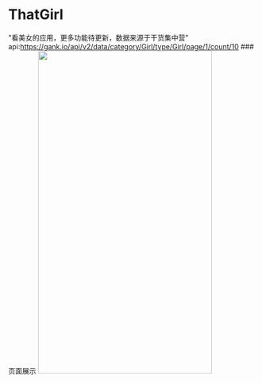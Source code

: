 # ThatGirl
"看美女的应用，更多功能待更新，数据来源于干货集中营"
api:https://gank.io/api/v2/data/category/Girl/type/Girl/page/1/count/10
###页面展示
<img src="https://github.com/WindChenx/CoolWeather/images/U724ab429b1454ee68d00f7fdeb630d929.jpg" height="650" width="350">

